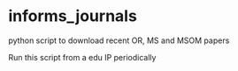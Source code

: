# informs_journals
python script to download recent OR, MS and MSOM papers

Run this script from a edu IP periodically
